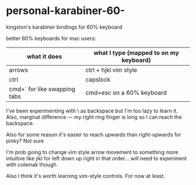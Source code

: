 # personal-karabiner-60-
kingston's karabiner bindings for 60% keyboard

better 60% keyboards for mac users:

|what it does|what I type (mapped to on my keyboard)|
|---------|-------|
|arrows|ctrl + hjkl vim style|
|ctrl|capslock|
|cmd+` for like swapping tabs| cmd+esc on a 60% keyboard|


I've been experimenting with \ as backspace but I'm too lazy to learn it. Also, marginal difference — my right ring finger is long so I can reach the backspace.

Also for some reason it's easier to reach upwards than right-upwards for pinky? Not sure

I'm prob going to change vim style arrow movement to something more intuitive like jikl for left down up right in that order... will need to experiment with colemak though.

Also I think it's worth learning vim-style controls. For now at least.


